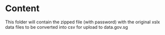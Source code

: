 # Content

This folder will contain the zipped file (with password) with the original xslx data files to be converted into csv for upload to data.gov.sg

